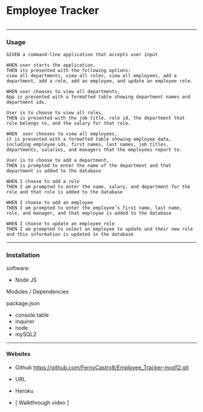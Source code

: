 # Employee Tracker
 
#### 

######

---------------------------------------------------------------------
### Usage

```
GIVEN a command-line application that accepts user input

WHEN user starts the application,
THEN its presented with the following options: 
view all departments, view all roles, view all employees, add a department, add a role, add an employee, and update an employee role.

WHEN user chooses to view all departments,
App is presented with a formatted table showing department names and department ids.

User is to choose to view all roles,
THEN is presented with the job title, role id, the department that role belongs to, and the salary for that role.

WHEN  user chooses to view all employees,
it is presented with a formatted table showing employee data, including employee ids, first names, last names, job titles, departments, salaries, and managers that the employees report to.

User is to choose to add a department,
THEN is prompted to enter the name of the department and that department is added to the database

WHEN I choose to add a role
THEN I am prompted to enter the name, salary, and department for the role and that role is added to the database

WHEN I choose to add an employee
THEN I am prompted to enter the employee’s first name, last name, role, and manager, and that employee is added to the database

WHEN I choose to update an employee role
THEN I am prompted to select an employee to update and their new role and this information is updated in the database

```

---------------------------------------------------------------------

### Installation
software:
- Node JS

Modules / Dependencies

package.json

- console.table
- inquirer
- node
- mySQL2

---------------------------------------------------------------------


#### Websites 

- Github
https://github.com/FernyCastro8/Employee_Tracker-mod12.git

- URL


- Heroku


- [ Walkthrough video ]

